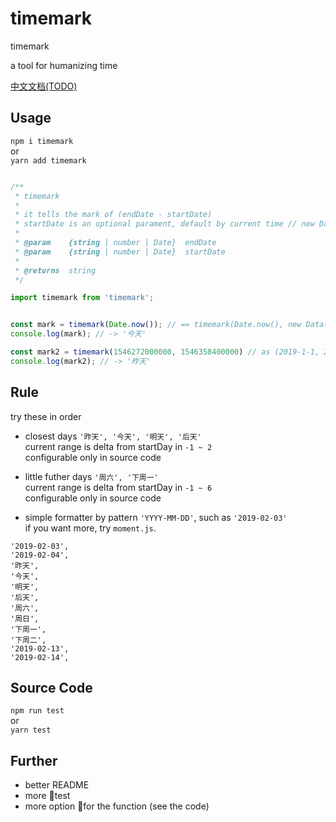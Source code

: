 # timemark

timemark

a tool for humanizing time

[中文文档(TODO)]()


## Usage

`npm i timemark`  
or  
`yarn add timemark`


```js

/**
 * timemark
 *
 * it tells the mark of (endDate - startDate)
 * startDate is an optional parament, default by current time // new Date()
 *
 * @param    {string | number | Date}  endDate
 * @param    {string | number | Date}  startDate
 *
 * @returns  string
 */

import timemark from 'timemark';


const mark = timemark(Date.now()); // == timemark(Date.now(), new Data())
console.log(mark); // -> '今天'

const mark2 = timemark(1546272000000, 1546358400000) // as (2019-1-1, 2019-1-2)
console.log(mark2); // -> '昨天'
```




## Rule

try these in order

* closest days `'昨天', '今天', '明天', '后天'`  
  current range is delta from startDay in `-1 ~ 2`  
  configurable only in source code

* little futher days `'周六', '下周一'`  
  current range is delta from startDay in `-1 ~ 6`  
  configurable only in source code

* simple formatter by pattern `'YYYY-MM-DD'`, such as `'2019-02-03'`  
  if you want more, try `moment.js`.


```
'2019-02-03',
'2019-02-04',
'昨天', 
'今天', 
'明天', 
'后天', 
'周六', 
'周日', 
'下周一', 
'下周二',
'2019-02-13',
'2019-02-14',
```




## Source Code

`npm run test`  
or  
`yarn test`




## Further

* better README
* more test
* more option for the function (see the code) 